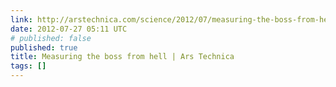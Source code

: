```yaml
---
link: http://arstechnica.com/science/2012/07/measuring-the-boss-from-hell/
date: 2012-07-27 05:11 UTC
# published: false
published: true
title: Measuring the boss from hell | Ars Technica
tags: []
---
```



